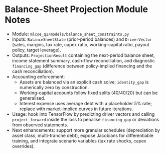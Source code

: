 # Balance-Sheet Projection Module Notes

- Module: `mlcoe_q1/models/balance_sheet_constraints.py`
- Inputs: `BalanceSheetState` (prior-period balances) and `DriverVector` (sales, margins, tax rate, capex ratio, working-capital ratio, payout policy, target leverage).
- Outputs: `ProjectionResult` containing the next-period balance sheet, income statement summary, cash-flow reconciliation, and diagnostic `financing_gap` (difference between policy-implied financing and the cash reconciliation).
- Accounting enforcement:
  - Assets are balanced via an explicit cash solve; `identity_gap` is numerically zero by construction.
  - Working-capital accounts follow fixed splits (40/40/20) but can be generalised.
  - Interest expense uses average debt with a placeholder 5% rate; replace with market-implied curves in future iterations.
- Usage: hook into TensorFlow by predicting driver vectors and calling `project_forward` inside the loss to penalise `financing_gap` or deviations from observed statements.
- Next enhancements: support more granular schedules (depreciation by asset class, multi-tranche debt), expose Jacobians for differentiable training, and integrate scenario variables (tax rate shocks, capex overrides).
